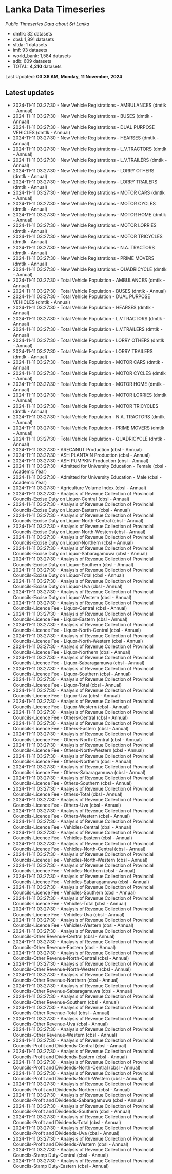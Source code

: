 # Lanka Data Timeseries
*Public Timeseries Data about Sri Lanka*

* dmtlk: 32 datasets
* cbsl: 1,891 datasets
* sltda: 1 datasets
* imf: 93 datasets
* world_bank: 1,584 datasets
* adb: 609 datasets
* TOTAL: **4,210** datasets

Last Updated: **03:36 AM, Monday, 11 November, 2024**

## Latest updates

* 2024-11-11 03:27:30 - New Vehicle Registrations - AMBULANCES (dmtlk - Annual)
* 2024-11-11 03:27:30 - New Vehicle Registrations - BUSES (dmtlk - Annual)
* 2024-11-11 03:27:30 - New Vehicle Registrations - DUAL PURPOSE VEHICLES (dmtlk - Annual)
* 2024-11-11 03:27:30 - New Vehicle Registrations - HEARSES (dmtlk - Annual)
* 2024-11-11 03:27:30 - New Vehicle Registrations - L.V.TRACTORS (dmtlk - Annual)
* 2024-11-11 03:27:30 - New Vehicle Registrations - L.V.TRAILERS (dmtlk - Annual)
* 2024-11-11 03:27:30 - New Vehicle Registrations - LORRY OTHERS (dmtlk - Annual)
* 2024-11-11 03:27:30 - New Vehicle Registrations - LORRY TRAILERS (dmtlk - Annual)
* 2024-11-11 03:27:30 - New Vehicle Registrations - MOTOR CARS (dmtlk - Annual)
* 2024-11-11 03:27:30 - New Vehicle Registrations - MOTOR CYCLES (dmtlk - Annual)
* 2024-11-11 03:27:30 - New Vehicle Registrations - MOTOR HOME (dmtlk - Annual)
* 2024-11-11 03:27:30 - New Vehicle Registrations - MOTOR LORRIES (dmtlk - Annual)
* 2024-11-11 03:27:30 - New Vehicle Registrations - MOTOR TRICYCLES (dmtlk - Annual)
* 2024-11-11 03:27:30 - New Vehicle Registrations - N.A. TRACTORS (dmtlk - Annual)
* 2024-11-11 03:27:30 - New Vehicle Registrations - PRIME MOVERS (dmtlk - Annual)
* 2024-11-11 03:27:30 - New Vehicle Registrations - QUADRICYCLE (dmtlk - Annual)
* 2024-11-11 03:27:30 - Total Vehicle Population - AMBULANCES (dmtlk - Annual)
* 2024-11-11 03:27:30 - Total Vehicle Population - BUSES (dmtlk - Annual)
* 2024-11-11 03:27:30 - Total Vehicle Population - DUAL PURPOSE VEHICLES (dmtlk - Annual)
* 2024-11-11 03:27:30 - Total Vehicle Population - HEARSES (dmtlk - Annual)
* 2024-11-11 03:27:30 - Total Vehicle Population - L.V.TRACTORS (dmtlk - Annual)
* 2024-11-11 03:27:30 - Total Vehicle Population - L.V.TRAILERS (dmtlk - Annual)
* 2024-11-11 03:27:30 - Total Vehicle Population - LORRY OTHERS (dmtlk - Annual)
* 2024-11-11 03:27:30 - Total Vehicle Population - LORRY TRAILERS (dmtlk - Annual)
* 2024-11-11 03:27:30 - Total Vehicle Population - MOTOR CARS (dmtlk - Annual)
* 2024-11-11 03:27:30 - Total Vehicle Population - MOTOR CYCLES (dmtlk - Annual)
* 2024-11-11 03:27:30 - Total Vehicle Population - MOTOR HOME (dmtlk - Annual)
* 2024-11-11 03:27:30 - Total Vehicle Population - MOTOR LORRIES (dmtlk - Annual)
* 2024-11-11 03:27:30 - Total Vehicle Population - MOTOR TRICYCLES (dmtlk - Annual)
* 2024-11-11 03:27:30 - Total Vehicle Population - N.A. TRACTORS (dmtlk - Annual)
* 2024-11-11 03:27:30 - Total Vehicle Population - PRIME MOVERS (dmtlk - Annual)
* 2024-11-11 03:27:30 - Total Vehicle Population - QUADRICYCLE (dmtlk - Annual)
* 2024-11-11 03:27:30 - ARECANUT Production (cbsl - Annual)
* 2024-11-11 03:27:30 - ASH PLANTAIN Production (cbsl - Annual)
* 2024-11-11 03:27:30 - ASH PUMPKIN Production (cbsl - Annual)
* 2024-11-11 03:27:30 - Admitted for University Education - Female (cbsl - Academic Year)
* 2024-11-11 03:27:30 - Admitted for University Education - Male (cbsl - Academic Year)
* 2024-11-11 03:27:30 - Agriculture Volume Index (cbsl - Annual)
* 2024-11-11 03:27:30 - Analysis of Revenue Collection of Provincial Councils-Excise Duty on Liquor-Central (cbsl - Annual)
* 2024-11-11 03:27:30 - Analysis of Revenue Collection of Provincial Councils-Excise Duty on Liquor-Eastern (cbsl - Annual)
* 2024-11-11 03:27:30 - Analysis of Revenue Collection of Provincial Councils-Excise Duty on Liquor-North-Central (cbsl - Annual)
* 2024-11-11 03:27:30 - Analysis of Revenue Collection of Provincial Councils-Excise Duty on Liquor-North-Western (cbsl - Annual)
* 2024-11-11 03:27:30 - Analysis of Revenue Collection of Provincial Councils-Excise Duty on Liquor-Northern (cbsl - Annual)
* 2024-11-11 03:27:30 - Analysis of Revenue Collection of Provincial Councils-Excise Duty on Liquor-Sabaragamuwa (cbsl - Annual)
* 2024-11-11 03:27:30 - Analysis of Revenue Collection of Provincial Councils-Excise Duty on Liquor-Southern (cbsl - Annual)
* 2024-11-11 03:27:30 - Analysis of Revenue Collection of Provincial Councils-Excise Duty on Liquor-Total (cbsl - Annual)
* 2024-11-11 03:27:30 - Analysis of Revenue Collection of Provincial Councils-Excise Duty on Liquor-Uva (cbsl - Annual)
* 2024-11-11 03:27:30 - Analysis of Revenue Collection of Provincial Councils-Excise Duty on Liquor-Western (cbsl - Annual)
* 2024-11-11 03:27:30 - Analysis of Revenue Collection of Provincial Councils-Licence Fee - Liquor-Central (cbsl - Annual)
* 2024-11-11 03:27:30 - Analysis of Revenue Collection of Provincial Councils-Licence Fee - Liquor-Eastern (cbsl - Annual)
* 2024-11-11 03:27:30 - Analysis of Revenue Collection of Provincial Councils-Licence Fee - Liquor-North-Central (cbsl - Annual)
* 2024-11-11 03:27:30 - Analysis of Revenue Collection of Provincial Councils-Licence Fee - Liquor-North-Western (cbsl - Annual)
* 2024-11-11 03:27:30 - Analysis of Revenue Collection of Provincial Councils-Licence Fee - Liquor-Northern (cbsl - Annual)
* 2024-11-11 03:27:30 - Analysis of Revenue Collection of Provincial Councils-Licence Fee - Liquor-Sabaragamuwa (cbsl - Annual)
* 2024-11-11 03:27:30 - Analysis of Revenue Collection of Provincial Councils-Licence Fee - Liquor-Southern (cbsl - Annual)
* 2024-11-11 03:27:30 - Analysis of Revenue Collection of Provincial Councils-Licence Fee - Liquor-Total (cbsl - Annual)
* 2024-11-11 03:27:30 - Analysis of Revenue Collection of Provincial Councils-Licence Fee - Liquor-Uva (cbsl - Annual)
* 2024-11-11 03:27:30 - Analysis of Revenue Collection of Provincial Councils-Licence Fee - Liquor-Western (cbsl - Annual)
* 2024-11-11 03:27:30 - Analysis of Revenue Collection of Provincial Councils-Licence Fee - Others-Central (cbsl - Annual)
* 2024-11-11 03:27:30 - Analysis of Revenue Collection of Provincial Councils-Licence Fee - Others-Eastern (cbsl - Annual)
* 2024-11-11 03:27:30 - Analysis of Revenue Collection of Provincial Councils-Licence Fee - Others-North-Central (cbsl - Annual)
* 2024-11-11 03:27:30 - Analysis of Revenue Collection of Provincial Councils-Licence Fee - Others-North-Western (cbsl - Annual)
* 2024-11-11 03:27:30 - Analysis of Revenue Collection of Provincial Councils-Licence Fee - Others-Northern (cbsl - Annual)
* 2024-11-11 03:27:30 - Analysis of Revenue Collection of Provincial Councils-Licence Fee - Others-Sabaragamuwa (cbsl - Annual)
* 2024-11-11 03:27:30 - Analysis of Revenue Collection of Provincial Councils-Licence Fee - Others-Southern (cbsl - Annual)
* 2024-11-11 03:27:30 - Analysis of Revenue Collection of Provincial Councils-Licence Fee - Others-Total (cbsl - Annual)
* 2024-11-11 03:27:30 - Analysis of Revenue Collection of Provincial Councils-Licence Fee - Others-Uva (cbsl - Annual)
* 2024-11-11 03:27:30 - Analysis of Revenue Collection of Provincial Councils-Licence Fee - Others-Western (cbsl - Annual)
* 2024-11-11 03:27:30 - Analysis of Revenue Collection of Provincial Councils-Licence Fee - Vehicles-Central (cbsl - Annual)
* 2024-11-11 03:27:30 - Analysis of Revenue Collection of Provincial Councils-Licence Fee - Vehicles-Eastern (cbsl - Annual)
* 2024-11-11 03:27:30 - Analysis of Revenue Collection of Provincial Councils-Licence Fee - Vehicles-North-Central (cbsl - Annual)
* 2024-11-11 03:27:30 - Analysis of Revenue Collection of Provincial Councils-Licence Fee - Vehicles-North-Western (cbsl - Annual)
* 2024-11-11 03:27:30 - Analysis of Revenue Collection of Provincial Councils-Licence Fee - Vehicles-Northern (cbsl - Annual)
* 2024-11-11 03:27:30 - Analysis of Revenue Collection of Provincial Councils-Licence Fee - Vehicles-Sabaragamuwa (cbsl - Annual)
* 2024-11-11 03:27:30 - Analysis of Revenue Collection of Provincial Councils-Licence Fee - Vehicles-Southern (cbsl - Annual)
* 2024-11-11 03:27:30 - Analysis of Revenue Collection of Provincial Councils-Licence Fee - Vehicles-Total (cbsl - Annual)
* 2024-11-11 03:27:30 - Analysis of Revenue Collection of Provincial Councils-Licence Fee - Vehicles-Uva (cbsl - Annual)
* 2024-11-11 03:27:30 - Analysis of Revenue Collection of Provincial Councils-Licence Fee - Vehicles-Western (cbsl - Annual)
* 2024-11-11 03:27:30 - Analysis of Revenue Collection of Provincial Councils-Other Revenue-Central (cbsl - Annual)
* 2024-11-11 03:27:30 - Analysis of Revenue Collection of Provincial Councils-Other Revenue-Eastern (cbsl - Annual)
* 2024-11-11 03:27:30 - Analysis of Revenue Collection of Provincial Councils-Other Revenue-North-Central (cbsl - Annual)
* 2024-11-11 03:27:30 - Analysis of Revenue Collection of Provincial Councils-Other Revenue-North-Western (cbsl - Annual)
* 2024-11-11 03:27:30 - Analysis of Revenue Collection of Provincial Councils-Other Revenue-Northern (cbsl - Annual)
* 2024-11-11 03:27:30 - Analysis of Revenue Collection of Provincial Councils-Other Revenue-Sabaragamuwa (cbsl - Annual)
* 2024-11-11 03:27:30 - Analysis of Revenue Collection of Provincial Councils-Other Revenue-Southern (cbsl - Annual)
* 2024-11-11 03:27:30 - Analysis of Revenue Collection of Provincial Councils-Other Revenue-Total (cbsl - Annual)
* 2024-11-11 03:27:30 - Analysis of Revenue Collection of Provincial Councils-Other Revenue-Uva (cbsl - Annual)
* 2024-11-11 03:27:30 - Analysis of Revenue Collection of Provincial Councils-Other Revenue-Western (cbsl - Annual)
* 2024-11-11 03:27:30 - Analysis of Revenue Collection of Provincial Councils-Profit and Dividends-Central (cbsl - Annual)
* 2024-11-11 03:27:30 - Analysis of Revenue Collection of Provincial Councils-Profit and Dividends-Eastern (cbsl - Annual)
* 2024-11-11 03:27:30 - Analysis of Revenue Collection of Provincial Councils-Profit and Dividends-North-Central (cbsl - Annual)
* 2024-11-11 03:27:30 - Analysis of Revenue Collection of Provincial Councils-Profit and Dividends-North-Western (cbsl - Annual)
* 2024-11-11 03:27:30 - Analysis of Revenue Collection of Provincial Councils-Profit and Dividends-Northern (cbsl - Annual)
* 2024-11-11 03:27:30 - Analysis of Revenue Collection of Provincial Councils-Profit and Dividends-Sabaragamuwa (cbsl - Annual)
* 2024-11-11 03:27:30 - Analysis of Revenue Collection of Provincial Councils-Profit and Dividends-Southern (cbsl - Annual)
* 2024-11-11 03:27:30 - Analysis of Revenue Collection of Provincial Councils-Profit and Dividends-Total (cbsl - Annual)
* 2024-11-11 03:27:30 - Analysis of Revenue Collection of Provincial Councils-Profit and Dividends-Uva (cbsl - Annual)
* 2024-11-11 03:27:30 - Analysis of Revenue Collection of Provincial Councils-Profit and Dividends-Western (cbsl - Annual)
* 2024-11-11 03:27:30 - Analysis of Revenue Collection of Provincial Councils-Stamp Duty-Central (cbsl - Annual)
* 2024-11-11 03:27:30 - Analysis of Revenue Collection of Provincial Councils-Stamp Duty-Eastern (cbsl - Annual)